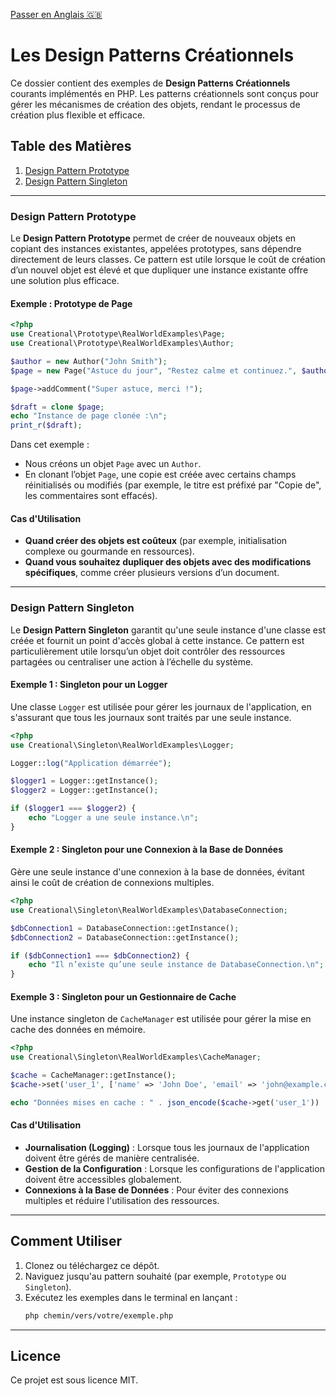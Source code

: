 [ Passer en Anglais 🇬🇧](README.md)

# Les Design Patterns Créationnels

Ce dossier contient des exemples de **Design Patterns Créationnels** courants implémentés en PHP. Les patterns créationnels sont conçus pour gérer les mécanismes de création des objets, rendant le processus de création plus flexible et efficace.

## Table des Matières

1. [Design Pattern Prototype](#design-pattern-prototype)  
2. [Design Pattern Singleton](#design-pattern-singleton)

---

### Design Pattern Prototype

Le **Design Pattern Prototype** permet de créer de nouveaux objets en copiant des instances existantes, appelées prototypes, sans dépendre directement de leurs classes. Ce pattern est utile lorsque le coût de création d’un nouvel objet est élevé et que dupliquer une instance existante offre une solution plus efficace.

#### Exemple : Prototype de Page

```php
<?php
use Creational\Prototype\RealWorldExamples\Page;
use Creational\Prototype\RealWorldExamples\Author;

$author = new Author("John Smith");
$page = new Page("Astuce du jour", "Restez calme et continuez.", $author);

$page->addComment("Super astuce, merci !");

$draft = clone $page;
echo "Instance de page clonée :\n";
print_r($draft);
```

Dans cet exemple :  
- Nous créons un objet `Page` avec un `Author`.  
- En clonant l’objet `Page`, une copie est créée avec certains champs réinitialisés ou modifiés (par exemple, le titre est préfixé par "Copie de", les commentaires sont effacés).

#### Cas d'Utilisation

- **Quand créer des objets est coûteux** (par exemple, initialisation complexe ou gourmande en ressources).  
- **Quand vous souhaitez dupliquer des objets avec des modifications spécifiques**, comme créer plusieurs versions d’un document.

---

### Design Pattern Singleton

Le **Design Pattern Singleton** garantit qu'une seule instance d'une classe est créée et fournit un point d'accès global à cette instance. Ce pattern est particulièrement utile lorsqu’un objet doit contrôler des ressources partagées ou centraliser une action à l’échelle du système.

#### Exemple 1 : Singleton pour un Logger

Une classe `Logger` est utilisée pour gérer les journaux de l'application, en s'assurant que tous les journaux sont traités par une seule instance.

```php
<?php
use Creational\Singleton\RealWorldExamples\Logger;

Logger::log("Application démarrée");

$logger1 = Logger::getInstance();
$logger2 = Logger::getInstance();

if ($logger1 === $logger2) {
    echo "Logger a une seule instance.\n";
}
```

#### Exemple 2 : Singleton pour une Connexion à la Base de Données

Gère une seule instance d'une connexion à la base de données, évitant ainsi le coût de création de connexions multiples.

```php
<?php
use Creational\Singleton\RealWorldExamples\DatabaseConnection;

$dbConnection1 = DatabaseConnection::getInstance();
$dbConnection2 = DatabaseConnection::getInstance();

if ($dbConnection1 === $dbConnection2) {
    echo "Il n’existe qu’une seule instance de DatabaseConnection.\n";
}
```

#### Exemple 3 : Singleton pour un Gestionnaire de Cache

Une instance singleton de `CacheManager` est utilisée pour gérer la mise en cache des données en mémoire.

```php
<?php
use Creational\Singleton\RealWorldExamples\CacheManager;

$cache = CacheManager::getInstance();
$cache->set('user_1', ['name' => 'John Doe', 'email' => 'john@example.com']);

echo "Données mises en cache : " . json_encode($cache->get('user_1')) . "\n";
```

#### Cas d'Utilisation

- **Journalisation (Logging)** : Lorsque tous les journaux de l'application doivent être gérés de manière centralisée.  
- **Gestion de la Configuration** : Lorsque les configurations de l'application doivent être accessibles globalement.  
- **Connexions à la Base de Données** : Pour éviter des connexions multiples et réduire l'utilisation des ressources.

---

## Comment Utiliser

1. Clonez ou téléchargez ce dépôt.  
2. Naviguez jusqu'au pattern souhaité (par exemple, `Prototype` ou `Singleton`).  
3. Exécutez les exemples dans le terminal en lançant :  
   ```bash
   php chemin/vers/votre/exemple.php
   ```

---

## Licence

Ce projet est sous licence MIT.
